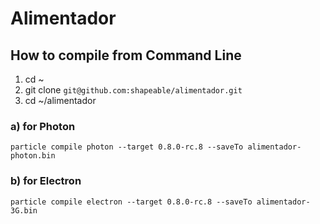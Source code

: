 # Alimentador

## How to compile from Command Line
1. cd ~
2. git clone `git@github.com:shapeable/alimentador.git`
3. cd ~/alimentador
### a) for Photon
```
particle compile photon --target 0.8.0-rc.8 --saveTo alimentador-photon.bin
```
### b) for Electron
```
particle compile electron --target 0.8.0-rc.8 --saveTo alimentador-3G.bin
```

